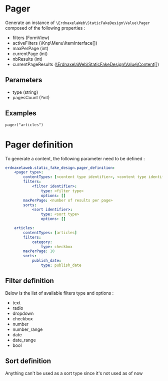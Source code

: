 # Pager

Generate an instance of `\ErdnaxelaWeb\StaticFakeDesign\Value\Pager` composed of the following properties :

- filters (FormView)
- activeFilters (\Knp\Menu\ItemInterface[])
- maxPerPage (int)
- currentPage (int)
- nbResults (int)
- currentPageResults ([\ErdnaxelaWeb\StaticFakeDesign\Value\Content](content.md)[])

## Parameters
- type (string)
- pagesCount (?int)

## Examples
```twig
pager("articles")
```

# Pager definition

To generate a content, the following parameter need to be defined :

```yaml
erdnaxelaweb.static_fake_design.pager_definition:
    <pager type>:
        contentTypes: [<content type identifier>, <content type identifier>]
        filters:
            <filter identifier>:
                type: <filter type>
                options: []
        maxPerPage: <number of results per page>
        sorts: 
            <sort identifier>:
                type: <sort type>
                options: []

    articles:
        contentTypes: [articles]
        filters:
            category:
                type: checkbox
        maxPerPage: 10
        sorts:
            publish_date:
                type: publish_date
```

## Filter definition

Below is the list of available filters type and options :
- text
- radio
- dropdown
- checkbox
- number
- number_range
- date
- date_range
- bool

## Sort definition

Anything can't be used as a sort type since it's not used as of now
